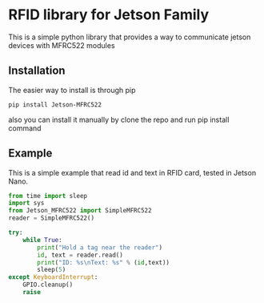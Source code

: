 # RFID library for Jetson Family
This is a simple python library that provides a way to communicate jetson devices with MFRC522 modules

## Installation
The easier way to install is through pip
```
pip install Jetson-MFRC522
```
also you can install it manually by clone the repo and run pip install command
## Example
This is a simple example that read id and text in RFID card, tested in Jetson Nano.
```python
from time import sleep
import sys
from Jetson_MFRC522 import SimpleMFRC522
reader = SimpleMFRC522()

try:
    while True:
        print("Hold a tag near the reader")
        id, text = reader.read()
        print("ID: %s\nText: %s" % (id,text))
        sleep(5)
except KeyboardInterrupt:
    GPIO.cleanup()
    raise
```
